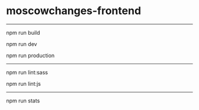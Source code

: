 # moscowchanges-frontend

---

npm run build

npm run dev

npm run production

---

npm run lint:sass

npm run lint:js

---

npm run stats

